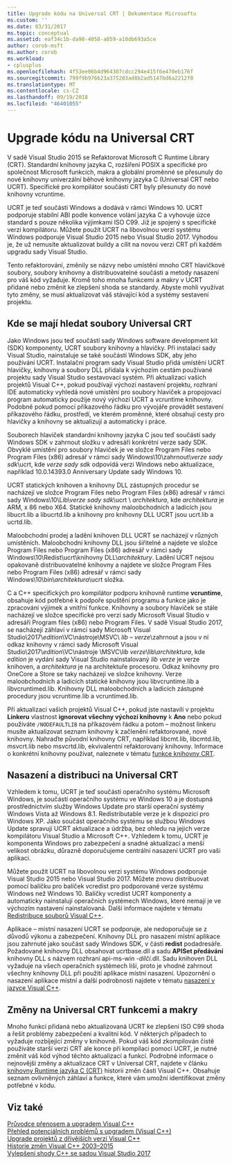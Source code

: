```yaml
---
title: Upgrade kódu na Universal CRT | Dokumentace Microsoftu
ms.custom: ''
ms.date: 03/31/2017
ms.topic: conceptual
ms.assetid: eaf34c1b-da98-4058-a059-a10db693a5ce
author: corob-msft
ms.author: corob
ms.workload:
- cplusplus
ms.openlocfilehash: 4f53ee06b4d964307cdcc294e415f6e470eb176f
ms.sourcegitcommit: 799f9b976623a375203ad8b2ad5147bd6a2212f0
ms.translationtype: MT
ms.contentlocale: cs-CZ
ms.lasthandoff: 09/19/2018
ms.locfileid: "46401055"
---
```

# <a name="upgrade-your-code-to-the-universal-crt"></a>Upgrade kódu na Universal CRT

V sadě Visual Studio 2015 se Refaktorovat Microsoft C Runtime Library (CRT). Standardní knihovny jazyka C, rozšíření POSIX a specifické pro společnost Microsoft funkcích, makra a globální proměnné se přesunuly do nové knihovny univerzální běhové knihovny jazyka C (Universal CRT nebo UCRT). Specifické pro kompilátor součástí CRT byly přesunuty do nové knihovny vcruntime.  
  
UCRT je teď součástí Windows a dodává v rámci Windows 10. UCRT podporuje stabilní ABI podle konvence volání jazyka C a vyhovuje úzce standard s pouze několika výjimkami ISO C99. Již je spojený s specifické verzi kompilátoru. Můžete použít UCRT na libovolnou verzi systému Windows podporuje Visual Studio 2015 nebo Visual Studio 2017. Výhodou je, že už nemusíte aktualizovat buildy a cílit na novou verzi CRT při každém upgradu sady Visual Studio.  
  
Tento refaktorování, změnily se názvy nebo umístění mnoho CRT hlavičkové soubory, soubory knihovny a distribuovatelné součásti a metody nasazení pro váš kód vyžaduje. Kromě toho mnoha funkcemi a makry v UCRT přidané nebo změnit ke zlepšení shoda se standardy. Abyste mohli využívat tyto změny, se musí aktualizovat váš stávající kód a systémy sestavení projektu.  
  
## <a name="where-to-find-the-universal-crt-files"></a>Kde se mají hledat soubory Universal CRT

Jako Windows jsou teď součástí sady Windows software development kit (SDK) komponenty, UCRT soubory knihovny a hlavičky. Při instalaci sady Visual Studio, nainstaluje se také součástí Windows SDK, aby jeho používání UCRT. Instalační program sady Visual Studio přidá umístění UCRT hlavičky, knihovny a soubory DLL přidala k výchozím cestám používané projektu sady Visual Studio sestavovací systém. Při aktualizaci vašich projektů Visual C++, pokud používají výchozí nastavení projektu, rozhraní IDE automaticky vyhledá nové umístění pro soubory hlaviček a propojovací program automaticky použije nový výchozí UCRT a vcruntime knihovny. Podobně pokud pomocí příkazového řádku pro vývojáře provádět sestavení příkazového řádku, prostředí, ve kterém proměnné, které obsahují cesty pro hlavičky a knihovny se aktualizují a automaticky i práce.  
  
Souborech hlaviček standardní knihovny jazyka C jsou teď součástí sady Windows SDK v zahrnout složku v adresáři konkrétní verze sady SDK. Obvyklé umístění pro soubory hlaviček je ve složce Program Files nebo Program Files (x86) adresář v rámci sady Windows\\10\\zahrnout\\_verze sady sdk_\\ucrt, kde _verze sady sdk_ odpovídá verzi Windows nebo aktualizace, například 10.0.14393.0 Anniversary Update sady Windows 10.   
  
UCRT statických knihoven a knihovny DLL zástupných procedur se nacházejí ve složce Program Files nebo Program Files (x86) adresář v rámci sady Windows\\10\\Lib\\_verze sady sdk_\\ucrt \\ _architektura_, kde _architektura_ je ARM, x 86 nebo X64. Statické knihovny maloobchodních a ladicích jsou libucrt.lib a libucrtd.lib a knihovny pro knihovny DLL UCRT jsou ucrt.lib a ucrtd.lib.  
  
Maloobchodní prodej a ladění knihoven DLL UCRT se nacházejí v různých umístěních. Maloobchodní knihovny DLL jsou šiřitelné a najdete ve složce Program Files nebo Program Files (x86) adresář v rámci sady Windows\\10\\Redist\\ucrt\\knihovny DLL\\_architektury_\. Ladění UCRT nejsou opakovaně distribuovatelné knihovny a najdete ve složce Program Files nebo Program Files (x86) adresář v rámci sady Windows\\10\\bin\\_architektura_\\ucrt složka.   

C a C++ specifických pro kompilátor podporu knihovně runtime **vcruntime**, obsahuje kód potřebné k podpoře spuštění programu a funkce jako je zpracování výjimek a vnitřní funkce. Knihovny a soubory hlaviček se stále nacházejí ve složce specifické pro verzi sady Microsoft Visual Studio v adresáři Program files (x86) nebo Program Files. V sadě Visual Studio 2017, se nacházejí záhlaví v rámci sady Microsoft Visual Studio\\2017\\_edition_\\VC\\nástroje\\MSVC\\  _lib – verze_\\zahrnout a jsou v ní odkaz knihovny v rámci sady Microsoft Visual Studio\\2017\\_edition_\\VC\\nástroje \\MSVC\\_lib verze_\\lib\\_architektura_, kde _edition_ je vydání sady Visual Studio nainstalovaný _lib verze_ je verze knihoven, a _architektura_ je na architektuře procesoru. Odkaz knihovny pro OneCore a Store se taky nacházejí ve složce knihovny. Verze maloobchodních a ladicích statické knihovny jsou libvcruntime.lib a libvcruntimed.lib. Knihovny DLL maloobchodních a ladicích zástupné procedury jsou vcruntime.lib a vcruntimed.lib.  
  
Při aktualizaci vašich projektů Visual C++, pokud jste nastavili v projektu **Linkeru** vlastnost **ignorovat všechny výchozí knihovny** k **Ano** nebo pokud používáte `/NODEFAULTLIB` na příkazovém řádku a potom – možnost linkeru musíte aktualizovat seznam knihovny k začlenění refaktorované, nové knihovny. Nahraďte původní knihovny CRT, například libcmt.lib, libcmtd.lib, msvcrt.lib nebo msvcrtd.lib, ekvivalentní refaktorovaný knihovny. Informace o konkrétní knihovny používat, naleznete v tématu [funkce knihovny CRT](../c-runtime-library/crt-library-features.md).  
  
## <a name="deployment-and-redistribution-of-the-universal-crt"></a>Nasazení a distribuci na Universal CRT
  
Vzhledem k tomu, UCRT je teď součástí operačního systému Microsoft Windows, je součástí operačního systému ve Windows 10 a je dostupná prostřednictvím služby Windows Update pro starší operační systémy Windows Vista až Windows 8.1. Redistributable verze je k dispozici pro Windows XP. Jako součást operačního systému se službou Windows Update spravují UCRT aktualizace a údržba, bez ohledu na jejich verze kompilátoru Visual Studio a Microsoft C++. Vzhledem k tomu, UCRT je komponenta Windows pro zabezpečení a snadné aktualizací a menší velikost obrázku, důrazně doporučujeme centrální nasazení UCRT pro vaši aplikaci.  
  
Můžete použít UCRT na libovolnou verzi systému Windows podporuje Visual Studio 2015 nebo Visual Studio 2017. Můžete znovu distribuovat pomocí balíčku pro balíček vcredist pro podporované verze systému Windows než Windows 10. Balíčky vcredist UCRT komponenty a automaticky nainstalují operačních systémech Windows, které nemají je ve výchozím nastavení nainstalovaná. Další informace najdete v tématu [Redistribuce souborů Visual C++](../ide/redistributing-visual-cpp-files.md).  
  
Aplikace – místní nasazení UCRT se podporuje, ale nedoporučuje se z důvodů výkonu a zabezpečení. Knihovny DLL pro nasazení místní aplikace jsou zahrnuté jako součást sady Windows SDK, v části **redist** podadresáře. Požadované knihovny DLL obsahovat ucrtbase.dll a sadu **APISet předávání** knihovny DLL s názvem rozhraní api-ms-win -_dílčí_.dll. Sadu knihoven DLL vyžaduje na všech operačních systémech liší, proto je vhodné zahrnout všechny knihovny DLL při použití aplikace místní nasazení. Upozornění o nasazení aplikace místní a další podrobnosti najdete v tématu [nasazení v jazyce Visual C++](../ide/deployment-in-visual-cpp.md).  
  
## <a name="changes-to-the-universal-crt-functions-and-macros"></a>Změny na Universal CRT funkcemi a makry  

Mnoho funkcí přidaná nebo aktualizovaná UCRT ke zlepšení ISO C99 shoda a řešit problémy zabezpečení a kvalitní kód. V některých případech to vyžaduje rozbíjející změny v knihovně. Pokud váš kód zkompilován čistě používáte starší verzi CRT ale konce při kompilaci pomocí UCRT, je nutné změnit váš kód výhod těchto aktualizací a funkcí. Podrobné informace o nejnovější změny a aktualizace CRT v Universal CRT, najdete v článku [knihovny Runtime jazyka C (CRT)](visual-cpp-change-history-2003-2015.md#BK_CRT) historii změn části Visual C++. Obsahuje seznam ovlivněných záhlaví a funkce, které vám umožní identifikovat změny potřebné v kódu.  
  
## <a name="see-also"></a>Viz také  

[Průvodce přenosem a upgradem Visual C++](visual-cpp-porting-and-upgrading-guide.md)<br/>
[Přehled potenciálních problémů s upgradem (Visual C++)](overview-of-potential-upgrade-issues-visual-cpp.md)<br/>
[Upgrade projektů z dřívějších verzí Visual C++](upgrading-projects-from-earlier-versions-of-visual-cpp.md)<br/>
[Historie změn Visual C++ 2003–2015](visual-cpp-change-history-2003-2015.md)<br/>
[Vylepšení shody C++ se sadou Visual Studio 2017](../cpp-conformance-improvements-2017.md)  